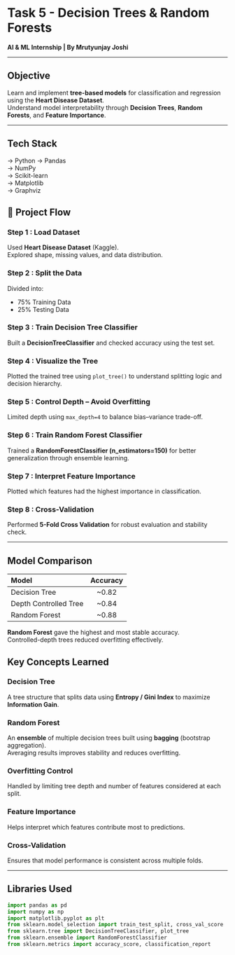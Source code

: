 # Task 5 - Decision Trees & Random Forests  
**AI & ML Internship | By Mrutyunjay Joshi**

---

## Objective
Learn and implement **tree-based models** for classification and regression using the **Heart Disease Dataset**.  
Understand model interpretability through **Decision Trees**, **Random Forests**, and **Feature Importance**.

---

## Tech Stack
-> Python 
-> Pandas  
-> NumPy  
-> Scikit-learn  
-> Matplotlib  
-> Graphviz  

## 🚀 Project Flow

### Step 1 : Load Dataset
Used **Heart Disease Dataset** (Kaggle).  
Explored shape, missing values, and data distribution.

### Step 2 : Split the Data
Divided into:
- 75% Training Data  
- 25% Testing Data  

### Step 3 : Train Decision Tree Classifier
Built a **DecisionTreeClassifier** and checked accuracy using the test set.

### Step 4 : Visualize the Tree
Plotted the trained tree using `plot_tree()` to understand splitting logic and decision hierarchy.

### Step 5 : Control Depth – Avoid Overfitting
Limited depth using `max_depth=4` to balance bias–variance trade-off.

### Step 6 : Train Random Forest Classifier
Trained a **RandomForestClassifier (n_estimators=150)** for better generalization through ensemble learning.

### Step 7 : Interpret Feature Importance
Plotted which features had the highest importance in classification.

### Step 8 : Cross-Validation
Performed **5-Fold Cross Validation** for robust evaluation and stability check.

---

## Model Comparison

| Model | Accuracy |
|:------|:----------:|
| Decision Tree | ~0.82 |
| Depth Controlled Tree | ~0.84 |
| Random Forest | ~0.88 |

**Random Forest** gave the highest and most stable accuracy.  
Controlled-depth trees reduced overfitting effectively.

## Key Concepts Learned

### Decision Tree
A tree structure that splits data using **Entropy / Gini Index** to maximize **Information Gain**.

### Random Forest
An **ensemble** of multiple decision trees built using **bagging** (bootstrap aggregation).  
Averaging results improves stability and reduces overfitting.

### Overfitting Control
Handled by limiting tree depth and number of features considered at each split.

### Feature Importance
Helps interpret which features contribute most to predictions.

### Cross-Validation
Ensures that model performance is consistent across multiple folds.

---

## Libraries Used
```python
import pandas as pd
import numpy as np
import matplotlib.pyplot as plt
from sklearn.model_selection import train_test_split, cross_val_score
from sklearn.tree import DecisionTreeClassifier, plot_tree
from sklearn.ensemble import RandomForestClassifier
from sklearn.metrics import accuracy_score, classification_report
